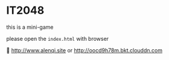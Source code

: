 # IT2048
this is a mini-game

please open the `index.html` with browser

:link: http://www.alenqi.site or http://oocd9h78m.bkt.clouddn.com
